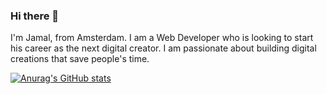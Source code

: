 ### Hi there 👋

I'm Jamal, from Amsterdam. I am a Web Developer who is looking to start his career as the next digital creator. I am passionate about building digital creations that save people's time. 

[![Anurag's GitHub stats](https://github-readme-stats.vercel.app/api?username=jamal-nasser)](https://github.com/jamal-nasser/github-readme-stats)









<!--
**jamal-nasser/jamal-nasser** is a ✨ _special_ ✨ repository because its `README.md` (this file) appears on your GitHub profile.

Here are some ideas to get you started:

- 🔭 I’m currently working on ...
- 🌱 I’m currently learning ...
- 👯 I’m looking to collaborate on ...
- 🤔 I’m looking for help with ...
- 💬 Ask me about ...
- 📫 How to reach me: ...
- 😄 Pronouns: ...
- ⚡ Fun fact: ...
-->
